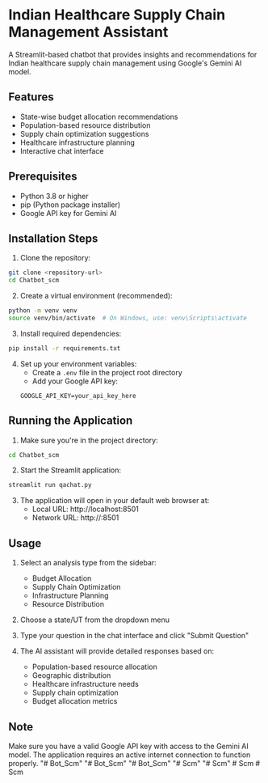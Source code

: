 # Indian Healthcare Supply Chain Management Assistant

A Streamlit-based chatbot that provides insights and recommendations for Indian healthcare supply chain management using Google's Gemini AI model.

## Features

- State-wise budget allocation recommendations
- Population-based resource distribution
- Supply chain optimization suggestions
- Healthcare infrastructure planning
- Interactive chat interface

## Prerequisites

- Python 3.8 or higher
- pip (Python package installer)
- Google API key for Gemini AI

## Installation Steps

1. Clone the repository:
```bash
git clone <repository-url>
cd Chatbot_scm
```

2. Create a virtual environment (recommended):
```bash
python -m venv venv
source venv/bin/activate  # On Windows, use: venv\Scripts\activate
```

3. Install required dependencies:
```bash
pip install -r requirements.txt
```

4. Set up your environment variables:
   - Create a `.env` file in the project root directory
   - Add your Google API key:
   ```
   GOOGLE_API_KEY=your_api_key_here
   ```

## Running the Application

1. Make sure you're in the project directory:
```bash
cd Chatbot_scm
```

2. Start the Streamlit application:
```bash
streamlit run qachat.py
```

3. The application will open in your default web browser at:
   - Local URL: http://localhost:8501
   - Network URL: http://<your-ip>:8501

## Usage

1. Select an analysis type from the sidebar:
   - Budget Allocation
   - Supply Chain Optimization
   - Infrastructure Planning
   - Resource Distribution

2. Choose a state/UT from the dropdown menu

3. Type your question in the chat interface and click "Submit Question"

4. The AI assistant will provide detailed responses based on:
   - Population-based resource allocation
   - Geographic distribution
   - Healthcare infrastructure needs
   - Supply chain optimization
   - Budget allocation metrics

## Note

Make sure you have a valid Google API key with access to the Gemini AI model. The application requires an active internet connection to function properly. "# Bot_Scm" 
"# Bot_Scm" 
"# Bot_Scm" 
"# Scm" 
"# Scm" 
#   S c m  
 #   S c m  
 